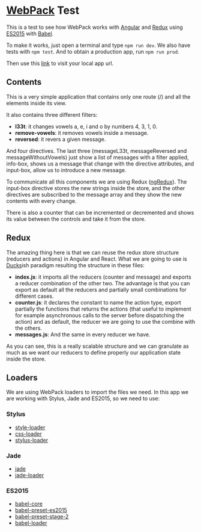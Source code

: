 # [WebPack](https://webpack.github.io/) Test

This is a test to see how WebPack works with [Angular](https://angularjs.org/) and [Redux](https://github.com/rackt/redux) using [ES2015](http://www.ecma-international.org/ecma-262/6.0/) with [Babel](https://babeljs.io/).

To make it works, just open a terminal and type `npm run dev`. We also have tests with `npm test`. And to obtain a production app, run `npm run prod`.

Then use this [link](http://localhost:8080) to visit your local app url.

## Contents

This is a very simple application that contains only one route (/) and all the elements inside its view.

It also contains three different filters:

* __l33t__: it changes vowels a, e, i and o by numbers 4, 3, 1, 0.
* __remove-vowels__: it removes vowels inside a message.
* __reversed__: it revers a given message.

And four directives. The last three (messageL33t, messageReversed and messageWithoutVowels) just show a list of messages with a filter applied, info-box, shows us a message that change with the directive attributes, and input-box, allow us to introduce a new message.

To communicate all this components we are using Redux ([ngRedux](https://github.com/wbuchwalter/ng-redux)). The input-box directive stores the new strings inside the store, and the other directives are subscribed to the message array and they show the new contents with every change.

There is also a counter that can be incremented or decremented and shows its value between the controls and take it from the store.

## Redux

The amazing thing here is that we can reuse the redux store structure (reducers and actions) in Angular and React. What we are going to use is [Ducks](https://github.com/erikras/ducks-modular-redux)ish paradigm resulting the structure in these files:

* __index.js__: it imports all the reducers (counter and message) and exports a reducer combination of the other two. The advantage is that you can export as default all the reducers and partially small combinations for different cases.
* __counter.js__: it declares the constant to name the action type, export partially the functions that returns the actions (that useful to implement for example asynchronous calls to the server before dispatching the action) and as default, the reducer we are going to use the combine with the others.
* __messages.js__: And the same in every reducer we have.

As you can see, this is a really scalable structure and we can granulate as much as we want our reducers to define properly our application state inside the store.

## Loaders

We are using WebPack loaders to import the files we need. In this app we are working with Stylus, Jade and ES2015, so we need to use:

### Stylus

* [style-loader](https://github.com/webpack/style-loader)
* [css-loader](https://github.com/webpack/css-loader)
* [stylus-loader](https://github.com/shama/stylus-loader)

### Jade

* [jade](https://github.com/jadejs/jade)
* [jade-loader](https://github.com/webpack/jade-loader)

### ES2015

* [babel-core](https://github.com/babel/babel)
* [babel-preset-es2015](https://babeljs.io/docs/plugins/preset-es2015/)
* [babel-preset-stage-2](https://babeljs.io/docs/plugins/preset-stage-2/)
* [babel-loader](https://github.com/babel/babel-loader)
